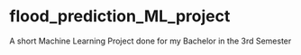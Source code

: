 # flood_prediction_ML_project
A short Machine Learning Project done for my Bachelor in the 3rd Semester
